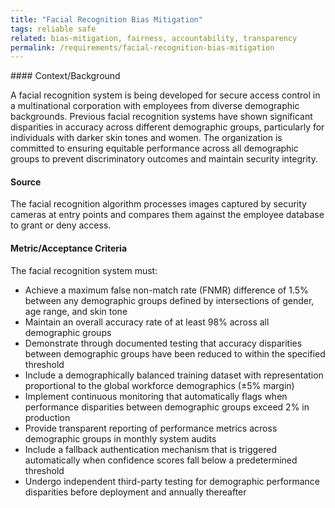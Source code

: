 ```yaml
---
title: "Facial Recognition Bias Mitigation"
tags: reliable safe
related: bias-mitigation, fairness, accountability, transparency
permalink: /requirements/facial-recognition-bias-mitigation
---
```


<div class="quality-requirement" markdown="1">
#### Context/Background

A facial recognition system is being developed for secure access control in a multinational corporation with employees from diverse demographic backgrounds. Previous facial recognition systems have shown significant disparities in accuracy across different demographic groups, particularly for individuals with darker skin tones and women. The organization is committed to ensuring equitable performance across all demographic groups to prevent discriminatory outcomes and maintain security integrity.

#### Source

The facial recognition algorithm processes images captured by security cameras at entry points and compares them against the employee database to grant or deny access.

#### Metric/Acceptance Criteria

The facial recognition system must:

* Achieve a maximum false non-match rate (FNMR) difference of 1.5% between any demographic groups defined by intersections of gender, age range, and skin tone
* Maintain an overall accuracy rate of at least 98% across all demographic groups
* Demonstrate through documented testing that accuracy disparities between demographic groups have been reduced to within the specified threshold
* Include a demographically balanced training dataset with representation proportional to the global workforce demographics (±5% margin)
* Implement continuous monitoring that automatically flags when performance disparities between demographic groups exceed 2% in production
* Provide transparent reporting of performance metrics across demographic groups in monthly system audits
* Include a fallback authentication mechanism that is triggered automatically when confidence scores fall below a predetermined threshold
* Undergo independent third-party testing for demographic performance disparities before deployment and annually thereafter

</div><br>
